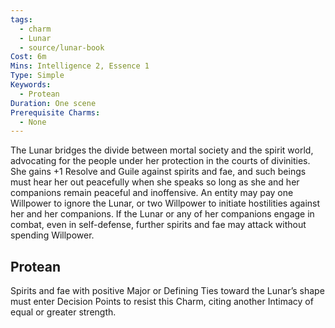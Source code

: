 ```yaml
---
tags:
  - charm
  - Lunar
  - source/lunar-book
Cost: 6m
Mins: Intelligence 2, Essence 1
Type: Simple
Keywords:
  - Protean
Duration: One scene
Prerequisite Charms:
  - None
---
```

The Lunar bridges the divide between mortal society and the spirit world, advocating for the people under her protection in the courts of divinities. She gains +1 Resolve and Guile against spirits and fae, and such beings must hear her out peacefully when she speaks so long as she and her companions remain peaceful and inoffensive. An entity may pay one Willpower to ignore the Lunar, or two Willpower to initiate hostilities against her and her companions. If the Lunar or any of her companions engage in combat, even in self-defense, further spirits and fae may attack without spending Willpower. 
## Protean 

Spirits and fae with positive Major or Defining Ties toward the Lunar’s shape must enter Decision Points to resist this Charm, citing another Intimacy of equal or greater strength.